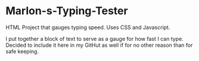 # Marlon-s-Typing-Tester
HTML Project that gauges typing speed.  Uses CSS and Javascript.

I put together a block of text to serve as a gauge for how fast I can type.  Decided to include it here in my GitHut as well if for no other reason than for safe keeping.  
